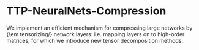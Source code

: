 # TTP-NeuralNets-Compression
We implement an efficient mechanism for compressing large networks by {\em tensorizing\/} network layers: i.e. mapping layers on to high-order matrices, for which we introduce new tensor decomposition methods. 
